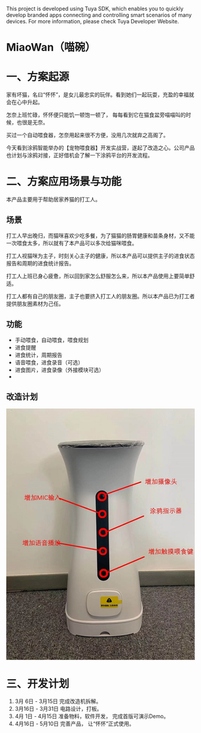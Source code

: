 This project is developed using Tuya SDK, which enables you to quickly develop branded apps connecting and controlling smart scenarios of many devices.         For more information, please check Tuya Developer Website.

# MiaoWan（喵碗）



# 一、方案起源

家有坏猫，名曰“怀怀”，是女儿最忠实的玩伴。看到她们一起玩耍，充盈的幸福就会在心中升起。

怎奈上班忙碌，怀怀便只能饥一顿饱一顿了， 每每看到它在猫食盆旁喵喵叫的时候，也很是无奈。

买过一个自动喂食器，怎奈用起来很不方便，没用几次就弃之高阁了。

今天看到涂鸦智能举办的【宠物喂食器】开发实战营，遂起了改造之心。公司产品也计划与涂鸦对接，正好借机会了解一下涂鸦平台的开发流程。

# 二、方案应用场景与功能

本产品主要用于帮助居家养猫的打工人。

## 场景

打工人早出晚归，而猫咪喜欢少吃多餐，为了猫猫的肠胃健康和苗条身材，又不能一次喂食太多，所以就有了本产品可以多次给猫咪喂食。

打工人视猫咪为主子，时刻关心主子的健康，所以本产品可以提供主子的进食状态报告和周期的进食统计报告。

打工人上班已身心疲惫，所以回到家怎么舒服怎么来，所以本产品使用上要简单舒适。

打工人都有自己的朋友圈，主子也要挤入打工人的朋友圈。所以本产品已为打工者提供朋友圈素材为己任。


## 功能

- 手动喂食，自动喂食，喂食规划
- 进食提醒
- 进食统计，周期报告
- 语音喂食，进食录音（可选）
- 进食图片，进食录像（外接模块可选）
- 
## 改造计划
![transform-pet-feeder.jpg](https://github.com/diwalyt/MiaoWan/blob/main/resouce/img/transform-pet-feeder.jpg?raw=true)

# 三、开发计划

1. 3月 6日 - 3月15日 完成改造机拆解。
2. 3月16日 - 3月31日 电路设计，打板。
3. 4月 1日 - 4月15日 准备物料，软件开发， 完成首版可演示Demo。
4. 4月16日 - 5月10日 完善产品， 让“怀怀”正式使用。

